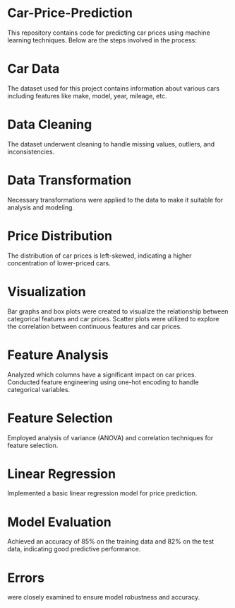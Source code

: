 # Car-Price-Prediction
This repository contains code for predicting car prices using machine learning techniques. Below are the steps involved in the process:

# Car Data
The dataset used for this project contains information about various cars including features like make, model, year, mileage, etc.
# Data Cleaning
The dataset underwent cleaning to handle missing values, outliers, and inconsistencies.
# Data Transformation
Necessary transformations were applied to the data to make it suitable for analysis and modeling.
# Price Distribution
The distribution of car prices is left-skewed, indicating a higher concentration of lower-priced cars.
# Visualization
Bar graphs and box plots were created to visualize the relationship between categorical features and car prices.
Scatter plots were utilized to explore the correlation between continuous features and car prices.
# Feature Analysis
Analyzed which columns have a significant impact on car prices.
Conducted feature engineering using one-hot encoding to handle categorical variables.
# Feature Selection
Employed analysis of variance (ANOVA) and correlation techniques for feature selection.
# Linear Regression
Implemented a basic linear regression model for price prediction.
# Model Evaluation
Achieved an accuracy of 85% on the training data and 82% on the test data, indicating good predictive performance.
# Errors 
were closely examined to ensure model robustness and accuracy.
